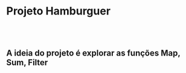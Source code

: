 <h1> Projeto Hamburguer</h1>
<br>
<br>
<h2>A ideia do projeto é explorar as funções Map, Sum, Filter </h2>
